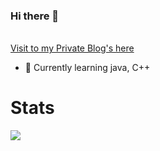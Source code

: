 ### Hi there 👋

<!--
**rizalhimself/rizalhimself** is a ✨ _special_ ✨ repository because its `README.md` (this file) appears on your GitHub profile.
-->
<br> [Visit to my Private Blog's here](https://rizalhimself.blogspot.com)

- 🔭  Currently learning java, C++

<h1>Stats</h1>
<p>
<img src="https://github-readme-stats.vercel.app/api/top-langs/?username=rizalhimself&layout=compact&count_private=true&hide=html,css,php&langs_count=8">
</p>
